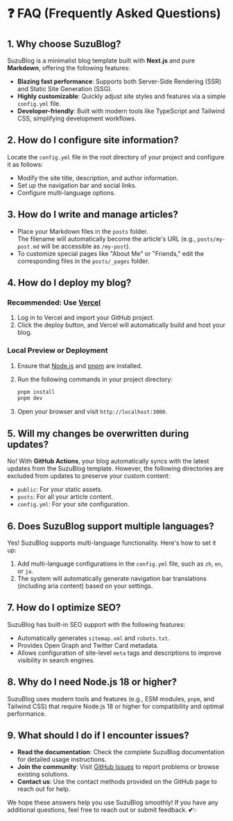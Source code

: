 # ❓ FAQ (Frequently Asked Questions)

## **1. Why choose SuzuBlog?**

SuzuBlog is a minimalist blog template built with **Next.js** and pure **Markdown**, offering the following features:

- **Blazing fast performance**: Supports both Server-Side Rendering (SSR) and Static Site Generation (SSG).
- **Highly customizable**: Quickly adjust site styles and features via a simple `config.yml` file.
- **Developer-friendly**: Built with modern tools like TypeScript and Tailwind CSS, simplifying development workflows.

## **2. How do I configure site information?**

Locate the `config.yml` file in the root directory of your project and configure it as follows:

- Modify the site title, description, and author information.
- Set up the navigation bar and social links.
- Configure multi-language options.

## **3. How do I write and manage articles?**

- Place your Markdown files in the `posts` folder.  
  The filename will automatically become the article's URL (e.g., `posts/my-post.md` will be accessible as `/my-post`).
- To customize special pages like "About Me" or "Friends," edit the corresponding files in the `posts/_pages` folder.

## **4. How do I deploy my blog?**

### Recommended: Use [Vercel](https://vercel.com)

1. Log in to Vercel and import your GitHub project.
2. Click the deploy button, and Vercel will automatically build and host your blog.

### Local Preview or Deployment

1. Ensure that [Node.js](https://nodejs.org/) and [pnpm](https://pnpm.io/) are installed.
2. Run the following commands in your project directory:

   ```bash
   pnpm install
   pnpm dev
   ```

3. Open your browser and visit `http://localhost:3000`.

## **5. Will my changes be overwritten during updates?**

No! With **GitHub Actions**, your blog automatically syncs with the latest updates from the SuzuBlog template. However, the following directories are excluded from updates to preserve your custom content:

- `public`: For your static assets.
- `posts`: For all your article content.
- `config.yml`: For your site configuration.

## **6. Does SuzuBlog support multiple languages?**

Yes! SuzuBlog supports multi-language functionality. Here's how to set it up:

1. Add multi-language configurations in the `config.yml` file, such as `zh`, `en`, or `ja`.
2. The system will automatically generate navigation bar translations (including aria content) based on your settings.

## **7. How do I optimize SEO?**

SuzuBlog has built-in SEO support with the following features:

- Automatically generates `sitemap.xml` and `robots.txt`.
- Provides Open Graph and Twitter Card metadata.
- Allows configuration of site-level `meta` tags and descriptions to improve visibility in search engines.

## **8. Why do I need Node.js 18 or higher?**

SuzuBlog uses modern tools and features (e.g., ESM modules, `pnpm`, and Tailwind CSS) that require Node.js 18 or higher for compatibility and optimal performance.

## **9. What should I do if I encounter issues?**

- **Read the documentation**: Check the complete SuzuBlog documentation for detailed usage instructions.
- **Join the community**: Visit [GitHub Issues](https://github.com/ZL-Asica/SuzuBlog/issues) to report problems or browse existing solutions.
- **Contact us**: Use the contact methods provided on the GitHub page to reach out for help.

We hope these answers help you use SuzuBlog smoothly! If you have any additional questions, feel free to reach out or submit feedback. 💕✨
